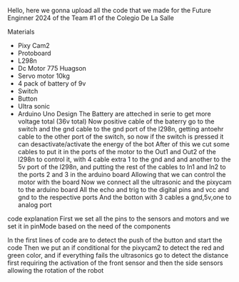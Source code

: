 Hello, here we gonna upload all the code that we made for the Future Enginner 2024 of the Team #1 of the Colegio De La Salle

Materials
  - Pixy Cam2
  - Protoboard
  - L298n
  - Dc Motor 775 Huagson
  - Servo motor 10kg
  - 4 pack of battery of 9v
  - Switch
  - Button
  - Ultra sonic
  - Arduino Uno
Design
  The Battery are atteched in serie to get more voltage total (36v total)
  Now positive cable of the baterry go to the switch and the gnd cable to the gnd port of the l298n, getting antoehr cable to the other
  port of the switch, so now if the switch is pressed it can desactivate/activate the energy of the bot
  After of this we cut some cables to put it in the ports of the motor to the Out1 and Out2 of the l298n to control it, with 4 cable extra
  1 to the gnd and and another to the 5v port of the l298n, and putting the rest of the cables to In1 and In2 to the ports 2 and 3 in the arduino board
  Allowing that we can control the motor with the board
  Now we connect all the ultrasonic and the pixycam to the arduino board
  All the echo and trig to the digital pins and vcc and gnd to the respective ports
  And the botton with 3 cables a gnd,5v,one to analog port

code explanation
  First we set all the pins to the sensors and motors
  and we set it in pinMode based on the need of the components

In the first lines of code are to detect the push of the button and start the code
Then we put an if conditional for the pixycam2 to detect the red and green color, and if everything fails the ultrasonics go to detect the distance first requiring the activation of the front sensor and then the side sensors allowing the rotation of the robot
  

    

  
  

